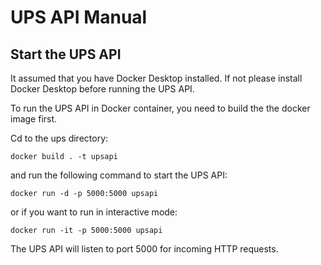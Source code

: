 # UPS API Manual

## Start the UPS API

It assumed that you have Docker Desktop installed. If not please install Docker Desktop before running the UPS API.

To run the UPS API in Docker container, you need to build the the docker image first.

Cd to the ups directory:
````
docker build . -t upsapi
````

and run the following command to start the UPS API:

````
docker run -d -p 5000:5000 upsapi
````

or if you want to run in interactive mode:
````
docker run -it -p 5000:5000 upsapi
````
The UPS API will listen to port 5000 for incoming HTTP requests.